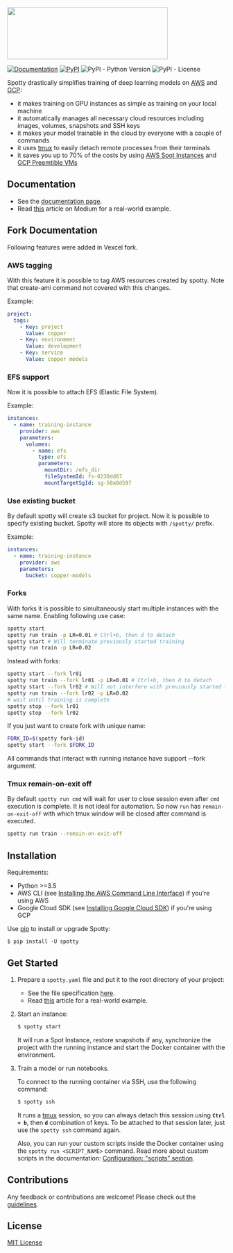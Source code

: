<img src="https://spotty.cloud/assets/images/logo_740x240.png" width="370" height="120" />

[![Documentation](https://img.shields.io/badge/documentation-reference-brightgreen.svg)](https://spotty.cloud)
[![PyPI](https://img.shields.io/pypi/v/spotty.svg)](https://pypi.org/project/spotty/)
![PyPI - Python Version](https://img.shields.io/pypi/pyversions/spotty.svg)
![PyPI - License](https://img.shields.io/pypi/l/spotty.svg)

Spotty drastically simplifies training of deep learning models on [AWS](https://aws.amazon.com/) 
and [GCP](https://cloud.google.com/):

- it makes training on GPU instances as simple as training on your local machine
- it automatically manages all necessary cloud resources including images, volumes, snapshots and SSH keys
- it makes your model trainable in the cloud by everyone with a couple of commands
- it uses [tmux](https://en.wikipedia.org/wiki/Tmux) to easily detach remote processes from their terminals
- it saves you up to 70% of the costs by using [AWS Spot Instances](https://aws.amazon.com/ec2/spot/) 
and [GCP Preemtible VMs](https://cloud.google.com/preemptible-vms/)

## Documentation

- See the [documentation page](https://spotty.cloud).
- Read [this](https://medium.com/@apls/how-to-train-deep-learning-models-on-aws-spot-instances-using-spotty-8d9e0543d365) 
article on Medium for a real-world example.

## Fork Documentation

Following features were added in Vexcel fork.

### AWS tagging

With this feature it is possible to tag AWS resources created by spotty. Note that create-ami command not covered with
this changes.

Example:
```yaml
project:
  tags:
    - Key: project
      Value: copper
    - Key: environment
      Value: development
    - Key: service
      Value: copper models
```

### EFS support

Now it is possible to attach EFS (Elastic File System).

Example:
```yaml
instances:
  - name: training-instance
    provider: aws
    parameters:
      volumes:
        - name: efs
          type: efs
          parameters:
            mountDir: /efs_dir
            fileSystemId: fs-0230dd87
            mountTargetSgId: sg-50a0d597
```

### Use existing bucket

By default spotty will create s3 bucket for project. Now it is possible to specify existing bucket.
Spotty will store its objects with `/spotty/` prefix. 

Example:
```yaml
instances:
  - name: training-instance
    provider: aws
    parameters:
      bucket: copper-models
```  

### Forks

With forks it is possible to simultaneously start multiple instances with the same name. Enabling following use case:

```bash
spotty start
spotty run train -p LR=0.01 # Ctrl+b, then d to detach
spotty start # Will terminate previously started training
spotty run train -p LR=0.02 
```

Instead with forks:

```bash
spotty start --fork lr01
spotty run train --fork lr01 -p LR=0.01 # Ctrl+b, then d to detach
spotty start --fork lr02 # Will not interfere with previously started training
spotty run train --fork lr02 -p LR=0.02 
# wait until training is complete
spotty stop --fork lr01
spotty stop --fork lr02
```

If you just want to create fork with unique name:

```bash
FORK_ID=$(spotty fork-id)
spotty start --fork $FORK_ID
```

All commands that interact with running instance have support --fork argument.

### Tmux remain-on-exit off

By default `spotty run cmd` will wait for user to close session even after `cmd` execution is complete.
It is not ideal for automation. So now `run` has `remain-on-exit-off` with which tmux window will be closed
after command is executed.

```bash
spotty run train --remain-on-exit-off
``` 

## Installation

Requirements:
  * Python >=3.5
  * AWS CLI (see [Installing the AWS Command Line Interface](http://docs.aws.amazon.com/cli/latest/userguide/installing.html)) 
  if you're using AWS
  * Google Cloud SDK (see [Installing Google Cloud SDK](https://cloud.google.com/sdk/install)) 
  if you're using GCP

Use [pip](http://www.pip-installer.org/en/latest/) to install or upgrade Spotty:

    $ pip install -U spotty

## Get Started

1. Prepare a `spotty.yaml` file and put it to the root directory of your project:

   - See the file specification [here](https://spotty.cloud/docs/configuration-file/).
   - Read [this](https://medium.com/@apls/how-to-train-deep-learning-models-on-aws-spot-instances-using-spotty-8d9e0543d365) 
   article for a real-world example.

2. Start an instance:

    ```bash
    $ spotty start
    ```

    It will run a Spot Instance, restore snapshots if any, synchronize the project with the running instance 
    and start the Docker container with the environment.

3. Train a model or run notebooks.

    To connect to the running container via SSH, use the following command:

    ```bash
    $ spotty ssh
    ```

    It runs a [tmux](https://github.com/tmux/tmux/wiki) session, so you can always detach this session using
    __`Ctrl + b`__, then __`d`__ combination of keys. To be attached to that session later, just use the
    `spotty ssh` command again.

    Also, you can run your custom scripts inside the Docker container using the `spotty run <SCRIPT_NAME>` command. Read more
    about custom scripts in the documentation: 
    [Configuration: "scripts" section](https://spotty.cloud/docs/configuration-file/#scripts-section-optional).

## Contributions

Any feedback or contributions are welcome! Please check out the [guidelines](CONTRIBUTING.md).

## License

[MIT License](LICENSE)
